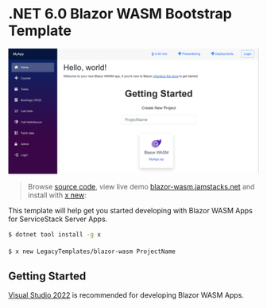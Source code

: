 
# .NET 6.0 Blazor WASM Bootstrap Template

[![](https://raw.githubusercontent.com/ServiceStack/Assets/master/csharp-templates/blazor-wasm.png)](https://blazor-wasm.jamstacks.net)

> Browse [source code](https://github.com/NetCoreTemplates/blazor-wasm), view live demo [blazor-wasm.jamstacks.net](https://blazor-wasm.jamstacks.net) and install with [x new](https://docs.servicestack.net/dotnet-new):

This template will help get you started developing with Blazor WASM Apps for ServiceStack Server Apps.

```bash
$ dotnet tool install -g x

$ x new LegacyTemplates/blazor-wasm ProjectName
```

## Getting Started

[Visual Studio 2022](https://visualstudio.microsoft.com/launch/) is recommended for developing Blazor WASM Apps.
